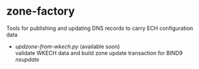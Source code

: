 # zone-factory
Tools for publishing and updating DNS records to carry ECH configuration data

- *updzone-from-wkech.py* (available soon)\
  validate WKECH data and build zone update transaction for BIND9 *nsupdate*

